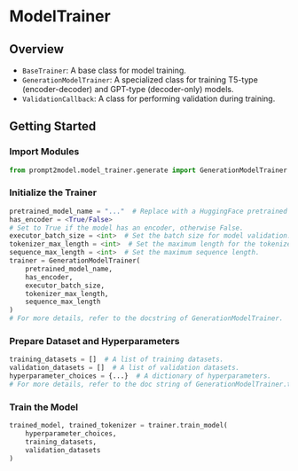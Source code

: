# ModelTrainer

## Overview

- `BaseTrainer`: A base class for model training.
- `GenerationModelTrainer`: A specialized class for training T5-type
(encoder-decoder) and GPT-type (decoder-only) models.
- `ValidationCallback`: A class for performing validation during
training.

## Getting Started

### Import Modules

```python
from prompt2model.model_trainer.generate import GenerationModelTrainer
```

### Initialize the Trainer

```python
pretrained_model_name = "..."  # Replace with a HuggingFace pretrained model name.
has_encoder = <True/False>
# Set to True if the model has an encoder, otherwise False.
executor_batch_size = <int>  # Set the batch size for model validation.
tokenizer_max_length = <int>  # Set the maximum length for the tokenizer.
sequence_max_length = <int>  # Set the maximum sequence length.
trainer = GenerationModelTrainer(
    pretrained_model_name,
    has_encoder,
    executor_batch_size,
    tokenizer_max_length,
    sequence_max_length
)
# For more details, refer to the docstring of GenerationModelTrainer.
```

### Prepare Dataset and Hyperparameters

```python
training_datasets = []  # A list of training datasets.
validation_datasets = []  # A list of validation datasets.
hyperparameter_choices = {...}  # A dictionary of hyperparameters.
# For more details, refer to the doc string of GenerationModelTrainer.train_model.
```

### Train the Model

```python
trained_model, trained_tokenizer = trainer.train_model(
    hyperparameter_choices,
    training_datasets,
    validation_datasets
)
```
